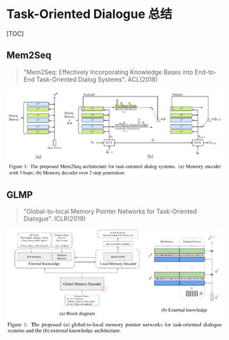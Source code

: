 # Task-Oriented Dialogue 总结

[TOC]

## Mem2Seq

> "Mem2Seq: Effectively Incorporating Knowledge Bases into End-to-End Task-Oriented Dialog Systems". ACL(2018) 

![Mem2Seq-Arch](./images/Mem2Seq-Arch.png)

## GLMP

> "Global-to-local Memory Pointer Networks for Task-Oriented Dialogue". ICLR(2019)

![GLMP-Arch](./images/GLMP-Arch.png)

